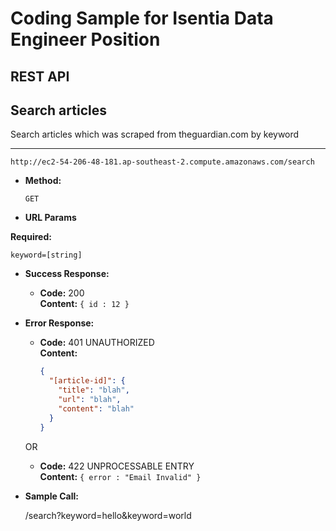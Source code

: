 # Coding Sample for Isentia Data Engineer Position

## REST API

**Search articles**
----
  Search articles which was scraped from theguardian.com by keyword

* ****

  `http://ec2-54-206-48-181.ap-southeast-2.compute.amazonaws.com/search`

* **Method:**

  `GET`

*  **URL Params**

  **Required:**

   `keyword=[string]`


* **Success Response:**

  * **Code:** 200 <br />
    **Content:** `{ id : 12 }`

* **Error Response:**


  * **Code:** 401 UNAUTHORIZED <br />
    **Content:**
    ```json
    {
      "[article-id]": {
        "title": "blah",
        "url": "blah",
        "content": "blah"
      }
    }
    ```

  OR

  * **Code:** 422 UNPROCESSABLE ENTRY <br />
    **Content:** `{ error : "Email Invalid" }`

* **Sample Call:**

  /search?keyword=hello&keyword=world

